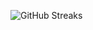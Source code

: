 ![GitHub Streaks](https://github-streaks-mqc9.onrender.com/streak/happilli/image?theme=midnight&cache_bust=1743191708&lang=ja)
